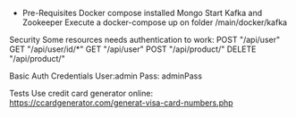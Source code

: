 - Pre-Requisites Docker compose installed Mongo
Start Kafka and Zookeeper
Execute a docker-compose up on folder /main/docker/kafka

Security
Some resources needs authentication to work: POST "/api/user" GET "/api/user/id/*" GET "/api/user" POST "/api/product/" DELETE "/api/product/"

Basic Auth Credentials User:admin Pass: adminPass

Tests
Use credit card generator online: https://ccardgenerator.com/generat-visa-card-numbers.php
